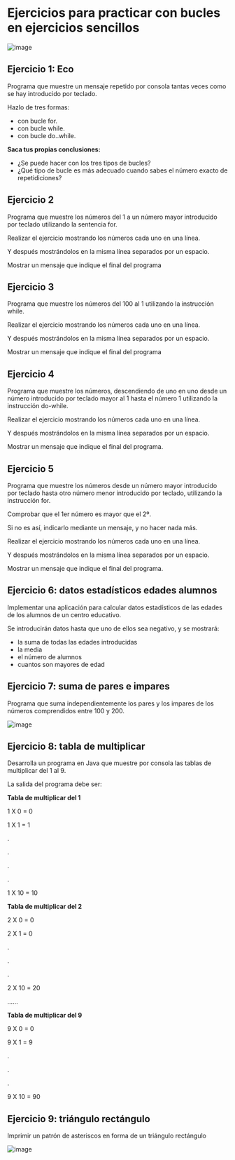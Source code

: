 # Ejercicios para practicar con bucles en ejercicios sencillos

![image](https://github.com/user-attachments/assets/92baea0a-5645-4cff-8f85-105edec108b4)


## Ejercicio 1: Eco
Programa que muestre un mensaje repetido por consola tantas veces como se hay introducido por teclado.

Hazlo de tres formas:
- con bucle for.
- con bucle while.
- con bucle do..while.

**Saca tus propias conclusiones:**

- ¿Se puede hacer con los tres tipos de bucles?
- ¿Qué tipo de bucle es más adecuado cuando sabes el número exacto de repetidiciones?

## Ejercicio 2
Programa que muestre los números del 1 a un número mayor introducido por teclado utilizando la sentencia for. 

Realizar el ejercicio mostrando los números cada uno en una línea. 

Y después mostrándolos en la misma línea separados por un espacio. 

Mostrar un mensaje que indique el final del programa

## Ejercicio 3
Programa que muestre los números del 100 al 1 utilizando la instrucción while. 

Realizar el ejercicio mostrando los números cada uno en una línea. 

Y después mostrándolos en la misma línea separados por un espacio. 

Mostrar un mensaje que indique el final del programa

## Ejercicio 4
Programa que muestre los números, descendiendo de uno en uno desde un número introducido por teclado mayor al 1 hasta el número 1 utilizando la instrucción do-while. 

Realizar el ejercicio mostrando los números cada uno en una línea. 

Y después mostrándolos en la misma línea separados por un espacio. 

Mostrar un mensaje que indique el final del programa.

## Ejercicio 5
Programa que muestre los números desde un número mayor introducido por teclado hasta otro número menor introducido por teclado, utilizando la instrucción for. 

Comprobar que el 1er número es mayor que el 2º. 

Si no es así, indicarlo mediante un mensaje, y no hacer nada más. 

Realizar el ejercicio mostrando los números cada uno en una línea. 

Y después mostrándolos en la misma línea separados por un espacio. 

Mostrar un mensaje que indique el final del programa.

## Ejercicio 6: datos estadísticos edades alumnos

Implementar una aplicación para calcular datos estadísticos de las edades de los alumnos de un centro educativo. 

Se introducirán datos hasta que uno de ellos sea negativo, y se mostrará: 
- la suma de todas las edades introducidas
- la media
- el  número de alumnos
- cuantos son mayores de edad

## Ejercicio 7: suma de pares e impares

Programa que suma independientemente los pares y los impares de los números comprendidos entre 100 y 200.

![image](https://github.com/user-attachments/assets/aae96a36-a5bd-4466-ac3e-8729ea36ae6b)



## Ejercicio 8: tabla de multiplicar

Desarrolla un programa en Java que muestre por consola las tablas de multiplicar del 1 al 9.

La salida del programa debe ser:

**Tabla de multiplicar del 1**

1 X 0 = 0

1 X 1 = 1

.

.

.

.

1 X 10 = 10


**Tabla de multiplicar del 2**

2 X 0 = 0

2 X 1 = 0

.

.

.

2 X 10 = 20


......

**Tabla de multiplicar del 9**

9 X 0 = 0

9 X 1 = 9

.

.

.

9 X 10 = 90

## Ejercicio 9: triángulo rectángulo

Imprimir un patrón de asteriscos en forma de un triángulo rectángulo

![image](https://github.com/profeMelola/Programacion-03-2023-24/assets/91023374/fb997025-eb9b-4600-8f1e-d1753867c723)


